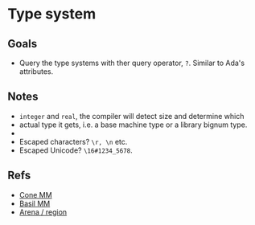# Type system

## Goals

* Query the type systems with ther query operator, ```?```. Similar to Ada's attributes.

## Notes

* ```integer``` and ```real```, the compiler will detect size and determine which
* actual type it gets, i.e. a base machine type or a library bignum type.
*
* Escaped characters? ```\r, \n``` etc.
* Escaped Unicode? ```\16#1234_5678```.

## Refs

* [Cone MM](https://pling.jondgoodwin.com/post/reference-lifecycle)
* [Basil MM](https://www.reddit.com/r/ProgrammingLanguages/comments/gwn0r9/experimenting_with_memory_management_for_basil)
* [Arena / region](https://en.wikipedia.org/wiki/Region-based_memory_management)

